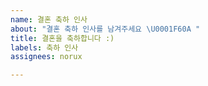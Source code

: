 ```yaml
---
name: 결혼 축하 인사
about: "결혼 축하 인사를 남겨주세요 \U0001F60A "
title: 결혼을 축하합니다 :)
labels: 축하 인사
assignees: norux

---
```



